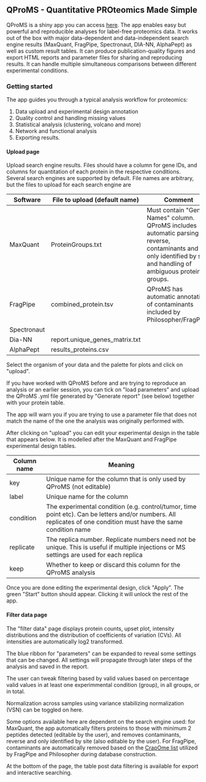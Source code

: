 ## QProMS - Quantitative PROteomics Made Simple

QProMS is a shiny app you can access [here](https://bioserver.ieo.it/shiny/app/qproms). The app enables easy but powerful and reproducible analyses for label-free proteomics data. It works out of the box with  major data-dependent and data-independent search engine results (MaxQuant, FragPipe, Spectronaut, DIA-NN, AlphaPept) as well as custom result tables. It can produce publication-quality figures and export HTML reports and parameter files for sharing and reproducing results. It can handle multiple simultaneous comparisons between different experimental conditions.

### Getting started

The app guides you through a typical analysis workflow for proteomics:

1. Data upload and experimental design annotation
2. Quality control and handling missing values
3. Statistical analysis (clustering, volcano and more)
4. Network and functional analysis
5. Exporting results.

#### Upload page

Upload search engine results. Files should have a column for gene IDs, and columns for quantitation of each protein in the respective conditions. Several search engines are supported by default. File names are arbitrary, but the files to upload for each search engine are


| Software    | File to upload (default name)  | Comment                                                                                                                                                            | 
|-------------|--------------------------------|--------------------------------------------------------------------------------------------------------------------------------------------------------------------| 
| MaxQuant    | ProteinGroups.txt              | Must contain "Gene Names" column. QProMS includes automatic parsing of reverse, contaminants and only identified by site and handling of ambiguous protein groups. |
| FragPipe    | combined_protein.tsv           | QProMS has automatic annotation of contaminants included by Philosopher/FragPipe.  |
| Spectronaut |                                |  | 
| Dia-NN      | report.unique_genes_matrix.txt | |  
| AlphaPept   | results_proteins.csv           | |  

Select the organism of your data and the palette for plots and click on "upload".

If you have worked with QProMS before and are trying to reproduce an analysis or an earlier session, you can tick on "load parameters" and upload the QProMS .yml file generated by "Generate report" (see below) together with your protein table.

The app will warn you if you are trying to use a parameter file that does not match the name of the one the analysis was originally performed with. 

After clicking on "upload" you can edit your experimental design in the table that appears below. It is modelled after the MaxQuant and FragPipe experimental design tables.

| Column name | Meaning                                                                                                                                                         |
|-------------|-----------------------------------------------------------------------------------------------------------------------------------------------------------------|
| key         | Unique name for the column that is only used by QProMS (not editable)                                                                                           | 
| label       | Unique name for the column                                                                                                                                      |
| condition   | The experimental condition (e.g. control/tumor, time point etc). Can be letters and/or numbers. All replicates of one condition must have the same condition name |
| replicate   | The replica number. Replicate numbers need not be unique. This is useful if multiple injections or MS settings are used for each replica             |
| keep        | Whether to keep or discard this column for the QProMS analysis                                                                                                  |

Once you are done editing the experimental design, click "Apply". The green "Start" button should appear. Clicking it will unlock the rest of the app.

#### Filter data page

The "filter data" page displays protein counts, upset plot, intensity distributions and the distribution of coefficients of variation (CVs). All intensities are automatically log2 transformed. 

The blue ribbon for "parameters" can be expanded to reveal some settings that can be changed. All settings will propagate through later steps of the analysis and saved in the report.

The user can tweak filtering based by valid values based on percentage valid values in at least one experimmental condition (group), in all groups, or in total.

Normalization across samples using variance stabilizing normalization (VSN) can be toggled on here.

Some options available here are dependent on the search engine used: for MaxQuant, the app automatically filters proteins to those with minimum 2 peptides detected (editable by the user), and removes contaminants, reverse and only identified by site (also editable by the user). For FragPipe, contaminants are automatically removed based on the [CrapOme list](https://reprint-apms.org/?q=about) utilized by FragPipe and Philosopher during database construction.

At the bottom of the page, the table post data filtering is available for export and interactive searching.